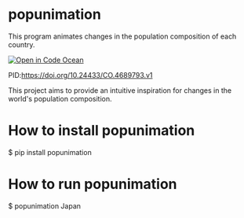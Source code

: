 # popunimation
This program animates changes in the population composition of each country.

[![Open in Code Ocean](https://codeocean.com/codeocean-assets/badge/open-in-code-ocean.svg)](https://codeocean.com/capsule/4689793/tree)

PID:https://doi.org/10.24433/CO.4689793.v1

This project aims to provide an intuitive inspiration for changes in the world's population composition.

# How to install popunimation
$ pip install popunimation

# How to run popunimation

$ popunimation Japan
